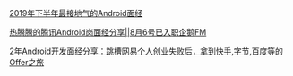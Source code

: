 [2019年下半年最接地气的Android面经](https://juejin.im/post/6844903952085942279#comment)

[热腾腾的腾讯Android岗面经分享||8月6号已入职企鹅FM](https://juejin.im/post/6858987892195360775)

[2年Android开发面经分享：跳槽网易个人创业失败后，拿到快手,字节,百度等的Offer之旅](https://cloud.tencent.com/developer/article/1672067)